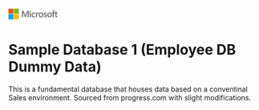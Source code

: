 ![](./media/solutions-microsoft-logo-small.png)
# Sample Database 1 (Employee DB Dummy Data)

This is a fundamental database that houses data based on a conventinal Sales environment. Sourced from progress.com with slight modifications.
